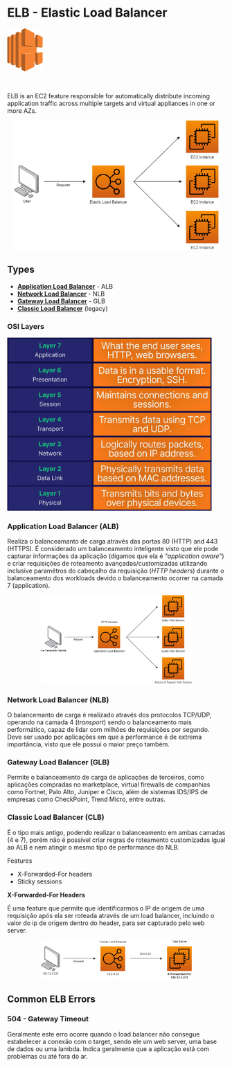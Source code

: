 # ELB - Elastic Load Balancer

<img height=100px; alt="iam_logo" src="../../../../images/elb.svg" />

<p>&nbsp;</p>

ELB is an EC2 feature responsible for automatically distribute incoming application traffic across multiple targets and virtual appliances in one or more AZs.

<div align="center">
    <img height=300px; alt="elb_workflow_visualization" src="../../../../images/elb.drawio.png" />
</div>

## Types

- [**Application Load Balancer**](./README.md#application-load-balancer-alb) - ALB
- [**Network Load Balancer**](./README.md#network-load-balancer-nlb) - NLB
- [**Gateway Load Balancer**](./README.md#gateway-load-balancer-glb) - GLB
- [**Classic Load Balancer**](./README.md#classic-load-balancer-clb) (legacy)

### OSI Layers

<img height="400px" alt="iam_logo" src="../../../../images/osi-layers.png" />

### Application Load Balancer (ALB)

Realiza o balanceamanto de carga através das portas 80 (HTTP) and 443 (HTTPS). É considerado um balanceamento inteligente visto que ele pode capturar informações da aplicação (digamos que ela é *"application aware"*) e criar requisições de roteamento avançadas/customizadas utilizando inclusive paramêtros do cabeçalho da requisição (*HTTP headers*) durante o balanceamento dos workloads devido o balanceamento ocorrer na camada 7 (application).

<div align="center">
    <img width=350px; alt="elb_workflow_visualization" src="../../../../images/alb.drawio.png" />
</div>

### Network Load Balancer (NLB)

O balancemanto de carga é realizado através dos protocolos TCP/UDP, operando na camada 4 (*transport*) sendo o balanceamento mais performático, capaz de lidar com milhões de requisições por segundo. Deve ser usado por aplicações em que a performance é de extrema importância, visto que ele possui o maior preço também.

### Gateway Load Balancer (GLB)

Permite o balanceamento de carga de aplicações de terceiros, como aplicações compradas no marketplace, virtual firewalls de companhias como Fortnet, Palo Alto, Juniper e Cisco, além de sistemas IDS/IPS de empresas como CheckPoint, Trend Micro, entre outras.

### Classic Load Balancer (CLB)

É o tipo mais antigo, podendo realizar o balanceamento em ambas camadas (4 e 7), porém não é possível criar regras de roteamento customizadas igual ao ALB e nem atingir o mesmo tipo de performance do NLB.

Features
- X-Forwarded-For headers
- Sticky sessions

**X-Forwarded-For Headers**

É uma feature que permite que identificarmos o IP de origem de uma requisição após ela ser roteada através de um load balancer, incluindo o valor do ip de origem dentro do header, para ser capturado pelo web server.

<div align="center">
    <img width="350px" alt="elb_workflow_visualization" src="../../../../images/clb.drawio.png" />
</div>

## Common ELB Errors

### 504 - Gateway Timeout

Geralmente este erro ocorre quando o load balancer não consegue estabelecer a conexão com o target, sendo ele um web server, uma base de dados ou uma lambda. Indica geralmente que a aplicação está com problemas ou até fora do ar.